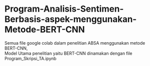 # Program-Analisis-Sentimen-Berbasis-aspek-menggunakan-Metode-BERT-CNN

Semua file google colab dalam penelitian ABSA menggunakan metode BERT-CNN,<br>
Model Utama penelitian yaitu BERT-CNN dinamakan dengan file Program_Skripsi_TA.ipynb
